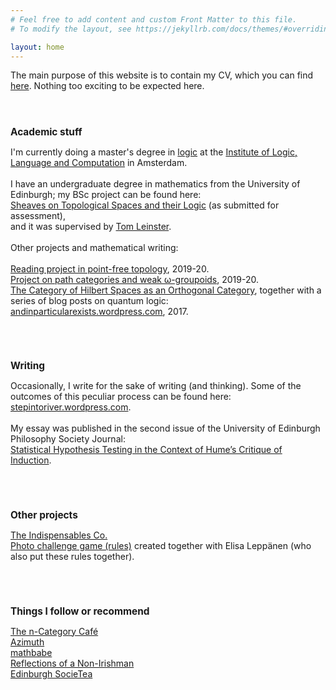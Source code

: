 ```yaml
---
# Feel free to add content and custom Front Matter to this file.
# To modify the layout, see https://jekyllrb.com/docs/themes/#overriding-theme-defaults

layout: home
---
```


The main purpose of this website is to contain my CV, which you can find <a href="/files/online-CV.pdf">here</a>. Nothing too exciting to be expected here.
<br><br><br>
<h1 style="text-align:left; font-size:110%;">
<b>Academic stuff</b>
</h1>
<p>
I'm currently doing a master's degree in <a href="https://msclogic.illc.uva.nl/">logic</a> at the <a href="http://www.illc.uva.nl/">Institute of Logic, Language and Computation</a> in Amsterdam.
<br><br>
I have an undergraduate degree in mathematics from the University of Edinburgh; my BSc project can be found here:
<br>
<a href="/files/BSc-project.pdf">Sheaves on Topological Spaces and their Logic</a> (as submitted for assessment),
<br>
and it was supervised by <a href="https://www.maths.ed.ac.uk/~tl/">Tom Leinster</a>.
<br><br>
Other projects and mathematical writing:
<br><br>
<a href="/files/pointless-top.pdf">Reading project in point-free topology</a>, 2019-20.
<br>
<a href="/files/path-groupoids.pdf">Project on path categories and weak &omega;-groupoids</a>, 2019-20.
<br>
<a href="/files/summer-project.pdf">The Category of Hilbert Spaces as an Orthogonal Category</a>, together with a series of blog posts on quantum logic: <a href="https://andinparticularexists.wordpress.com/">andinparticularexists.wordpress.com</a>, 2017.
</p>

<br><br>
<h1 style="text-align:left; font-size:110%;">
<b>Writing</b>
</h1>
<p>
Occasionally, I write for the sake of writing (and thinking). Some of the outcomes of this peculiar process can be found here:
<a href="https://stepintoriver.wordpress.com/">stepintoriver.wordpress.com</a>.
<br><br>
My essay was published in the second issue of the University of Edinburgh Philosophy Society Journal:
<br>
<a href="/files/Philosophy-Society-Journal-2017-18.pdf">Statistical Hypothesis Testing in the Context of Hume’s Critique of Induction</a>.
<br>

<br><br>
<h1 style="text-align:left; font-size:110%;">
<b>Other projects</b>
</h1>
<p>
<a href="https://leolobski.github.io/introuvables/">The Indispensables Co.</a>
<br>
<a href="/files/photo-challenge.pdf">Photo challenge game (rules)</a> created together with Elisa Lepp&auml;nen (who also put these rules together).
<br>
</p>

<br><br>
<h1 style="text-align:left; font-size:110%;">
<b>Things I follow or recommend</b>
</h1>
<p>
<a href="https://golem.ph.utexas.edu/category/">The n-Category Café</a><br>
<a href="https://johncarlosbaez.wordpress.com/">Azimuth</a><br>
<a href="https://mathbabe.org/">mathbabe</a><br>
<a href="https://reflectionsofanonirishman.wordpress.com/">Reflections of a Non-Irishman</a><br>
<a href="http://edinburghsocietea.co.uk/">Edinburgh SocieTea</a>
</p>
